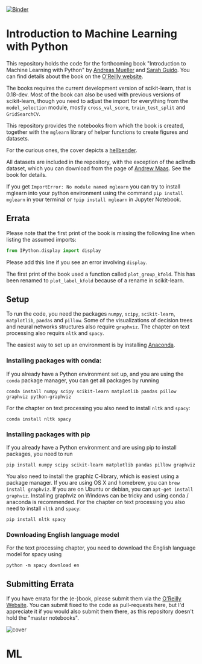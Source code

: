 [![Binder](https://mybinder.org/badge.svg)](https://mybinder.org/v2/gh/amueller/introduction_to_ml_with_python/master)

# Introduction to Machine Learning with Python

This repository holds the code for the forthcoming book "Introduction to Machine
Learning with Python" by [Andreas Mueller](http://amueller.io) and [Sarah Guido](https://twitter.com/sarah_guido).
You can find details about the book on the [O'Reilly website](http://shop.oreilly.com/product/0636920030515.do).

The books requires the current development version of scikit-learn, that is
0.18-dev.  Most of the book can also be used with previous versions of
scikit-learn, though you need to adjust the import for everything from the
``model_selection`` module, mostly ``cross_val_score``, ``train_test_split``
and ``GridSearchCV``.


This repository provides the notebooks from which the book is created, together
with the ``mglearn`` library of helper functions to create figures and
datasets.

For the curious ones, the cover depicts a [hellbender](https://en.wikipedia.org/wiki/Hellbender).

All datasets are included in the repository, with the exception of the aclImdb dataset, which you can download from
the page of [Andrew Maas](http://ai.stanford.edu/~amaas/data/sentiment/). See the book for details.

If you get ``ImportError: No module named mglearn`` you can try to install mglearn into your python environment using
the command ``pip install mglearn`` in your terminal or ``!pip install mglearn`` in Jupyter Notebook.


## Errata
Please note that the first print of the book is missing the following line when listing the assumed imports:

```python
from IPython.display import display
```
Please add this line if you see an error involving ``display``.


The first print of the book used a function called ``plot_group_kfold``.
This has been renamed to ``plot_label_kfold`` because of a rename in
scikit-learn.

## Setup

To run the code, you need the packages ``numpy``, ``scipy``, ``scikit-learn``, ``matplotlib``, ``pandas`` and ``pillow``.
Some of the visualizations of decision trees and neural networks structures also require ``graphviz``. The chapter
on text processing also requirs ``nltk`` and ``spacy``.

The easiest way to set up an environment is by installing [Anaconda](https://www.continuum.io/downloads).

### Installing packages with conda:
If you already have a Python environment set up, and you are using the ``conda`` package manager, you can get all packages by running

    conda install numpy scipy scikit-learn matplotlib pandas pillow graphviz python-graphviz

For the chapter on text processing you also need to install ``nltk`` and ``spacy``:

    conda install nltk spacy


### Installing packages with pip
If you already have a Python environment and are using pip to install packages, you need to run

    pip install numpy scipy scikit-learn matplotlib pandas pillow graphviz

You also need to install the graphiz C-library, which is easiest using a package manager.
If you are using OS X and homebrew, you can ``brew install graphviz``. If you are on Ubuntu or debian, you can ``apt-get install graphviz``.
Installing graphviz on Windows can be tricky and using conda / anaconda is recommended.
For the chapter on text processing you also need to install ``nltk`` and ``spacy``:

    pip install nltk spacy

### Downloading English language model
For the text processing chapter, you need to download the English language model for spacy using

    python -m spacy download en

## Submitting Errata

If you have errata for the (e-)book, please submit them via the [O'Reilly Website](http://www.oreilly.com/catalog/errata.csp?isbn=0636920030515).
You can submit fixed to the code as pull-requests here, but I'd appreciate it if you would also submit them there, as this repository doesn't hold the
"master notebooks".

![cover](cover.jpg)
# ML
